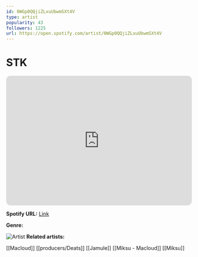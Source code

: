 ```yaml
---
id: 0WGp0QQjiZLxuUbwmSXt4V
type: artist
popularity: 43
followers: 1225
url: https://open.spotify.com/artist/0WGp0QQjiZLxuUbwmSXt4V
---
```

# STK

<iframe style="border-radius:12px" src="https://open.spotify.com/embed/artist/0WGp0QQjiZLxuUbwmSXt4V" width="100%" height="352" frameBorder="0" allowfullscreen="" allow="autoplay; clipboard-write; encrypted-media; fullscreen; picture-in-picture" loading="lazy"></iframe>

**Spotify URL:** [Link](https://open.spotify.com/artist/0WGp0QQjiZLxuUbwmSXt4V)

**Genre:** 

![Artist](https://i.scdn.co/image/ab6761610000e5eb067db681f1f9150652468e34)
**Related artists:**

[[Macloud]]
[[producers/Deats]]
[[Jamule]]
[[Miksu - Macloud]]
[[Miksu]]
